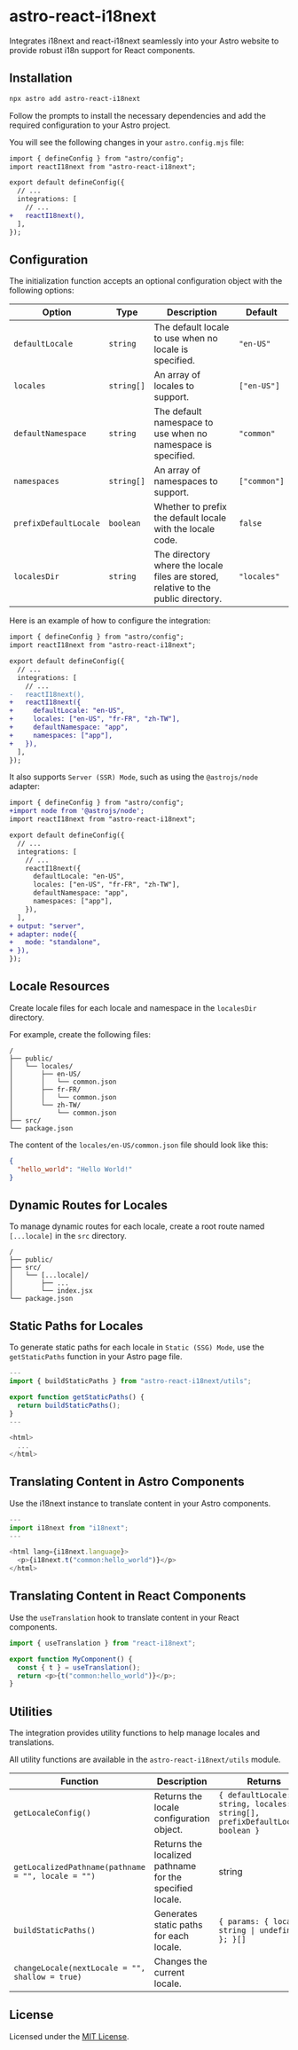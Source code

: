 # astro-react-i18next

Integrates i18next and react-i18next seamlessly into your Astro website to provide robust i18n support for React components.

## Installation

```bash
npx astro add astro-react-i18next
```

Follow the prompts to install the necessary dependencies and add the required configuration to your Astro project.

You will see the following changes in your `astro.config.mjs` file:

```diff
import { defineConfig } from "astro/config";
import reactI18next from "astro-react-i18next";

export default defineConfig({
  // ...
  integrations: [
    // ...
+   reactI18next(),
  ],
});
```

## Configuration

The initialization function accepts an optional configuration object with the following options:

| Option                | Type       | Description                                                                        | Default      |
| --------------------- | ---------- | ---------------------------------------------------------------------------------- | ------------ |
| `defaultLocale`       | `string`   | The default locale to use when no locale is specified.                             | `"en-US"`    |
| `locales`             | `string[]` | An array of locales to support.                                                    | `["en-US"]`  |
| `defaultNamespace`    | `string`   | The default namespace to use when no namespace is specified.                       | `"common"`   |
| `namespaces`          | `string[]` | An array of namespaces to support.                                                 | `["common"]` |
| `prefixDefaultLocale` | `boolean`  | Whether to prefix the default locale with the locale code.                         | `false`      |
| `localesDir`          | `string`   | The directory where the locale files are stored, relative to the public directory. | `"locales"`  |

Here is an example of how to configure the integration:

```diff
import { defineConfig } from "astro/config";
import reactI18next from "astro-react-i18next";

export default defineConfig({
  // ...
  integrations: [
    // ...
-   reactI18next(),
+   reactI18next({
+     defaultLocale: "en-US",
+     locales: ["en-US", "fr-FR", "zh-TW"],
+     defaultNamespace: "app",
+     namespaces: ["app"],
+   }),
  ],
});
```

It also supports `Server (SSR) Mode`, such as using the `@astrojs/node` adapter:

```diff
import { defineConfig } from "astro/config";
+import node from '@astrojs/node';
import reactI18next from "astro-react-i18next";

export default defineConfig({
  // ...
  integrations: [
    // ...
    reactI18next({
      defaultLocale: "en-US",
      locales: ["en-US", "fr-FR", "zh-TW"],
      defaultNamespace: "app",
      namespaces: ["app"],
    }),
  ],
+ output: "server",
+ adapter: node({
+   mode: "standalone",
+ }),
});
```

## Locale Resources

Create locale files for each locale and namespace in the `localesDir` directory.

For example, create the following files:

```text
/
├── public/
│   └── locales/
│       ├── en-US/
│       │   └── common.json
│       ├── fr-FR/
│       │   └── common.json
│       └── zh-TW/
│           └── common.json
├── src/
└── package.json
```

The content of the `locales/en-US/common.json` file should look like this:

```json
{
  "hello_world": "Hello World!"
}
```

## Dynamic Routes for Locales

To manage dynamic routes for each locale, create a root route named `[...locale]` in the `src` directory.

```text
/
├── public/
├── src/
│   └── [...locale]/
│       ├── ...
│       └── index.jsx
└── package.json
```

## Static Paths for Locales

To generate static paths for each locale in `Static (SSG) Mode`, use the `getStaticPaths` function in your Astro page file.

```js
---
import { buildStaticPaths } from "astro-react-i18next/utils";

export function getStaticPaths() {
  return buildStaticPaths();
}
---

<html>
  ...
</html>
```

## Translating Content in Astro Components

Use the i18next instance to translate content in your Astro components.

```js
---
import i18next from "i18next";
---

<html lang={i18next.language}>
  <p>{i18next.t("common:hello_world")}</p>
</html>
```

## Translating Content in React Components

Use the `useTranslation` hook to translate content in your React components.

```js
import { useTranslation } from "react-i18next";

export function MyComponent() {
  const { t } = useTranslation();
  return <p>{t("common:hello_world")}</p>;
}
```

## Utilities

The integration provides utility functions to help manage locales and translations.

All utility functions are available in the `astro-react-i18next/utils` module.

| Function                                           | Description                                              | Returns                                                                      |
| -------------------------------------------------- | -------------------------------------------------------- | ---------------------------------------------------------------------------- |
| `getLocaleConfig()`                                | Returns the locale configuration object.                 | `{ defaultLocale: string, locales: string[], prefixDefaultLocale: boolean }` |
| `getLocalizedPathname(pathname = "", locale = "")` | Returns the localized pathname for the specified locale. | string                                                                       |
| `buildStaticPaths()`                               | Generates static paths for each locale.                  | `{ params: { locale: string \| undefined; }; }[]`                            |
| `changeLocale(nextLocale = "", shallow = true)`    | Changes the current locale.                              |                                                                              |

## License

Licensed under the [MIT License](https://github.com/jeremyxgo/astro-react-i18next/blob/main/LICENSE).
